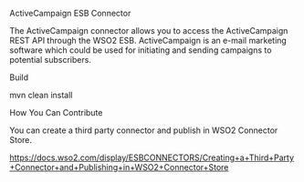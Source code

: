 ActiveCampaign ESB Connector

The ActiveCampaign connector allows you to access the ActiveCampaign REST API through the WSO2 ESB. ActiveCampaign is an e-mail marketing software which could be used for initiating and sending campaigns to potential subscribers.

Build

mvn clean install

How You Can Contribute

You can create a third party connector and publish in WSO2 Connector Store.

https://docs.wso2.com/display/ESBCONNECTORS/Creating+a+Third+Party+Connector+and+Publishing+in+WSO2+Connector+Store